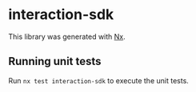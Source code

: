 # interaction-sdk

This library was generated with [Nx](https://nx.dev).

## Running unit tests

Run `nx test interaction-sdk` to execute the unit tests.
